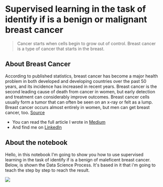 # Supervised learning in the task of identify if is a benign or malignant breast cancer

> Cancer starts when cells begin to grow out of control. Breast cancer is a type of cancer that starts in the breast.

## About Breast Cancer

According to published statistics, breast cancer has become a major health problem in both developed and developing countries over the past 50 years, and its incidence has increased in recent years. Breast cancer is the second leading cause of death from cancer in women, but early detection and treatment can considerably improve outcomes.
Breast cancer cells usually form a tumor that can often be seen on an x-ray or felt as a lump. Breast cancer occurs almost entirely in women, but men can get breast cancer, too. [Source](https://www.cancer.org/cancer/breast-cancer/about/what-is-breast-cancer.html)

- You can read the full article I wrote in [Medium](https://medium.com/@zeh.henrique92/supervised-learning-in-the-task-of-identify-if-is-a-benign-or-malignant-breast-cancer-69b4cbc42b84?source=friends_link&sk=c1ee5ba2d4b950c9c729eecdc50812c3)
- And find me on [LinkedIn](https://www.linkedin.com/in/jhroveda/)

## About the notebook

Hello, in this notebook I'm going to show you how to use supervised learning in the task of identify if is a benign of maleficent breast cancer. Below, is shown the Data Science Process. It's based in it that i'm going to teach the step by step to reach the result. 

![](https://miro.medium.com/max/3870/1*eE8DP4biqtaIK3aIy1S2zA.png)
